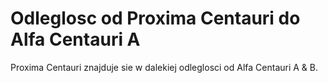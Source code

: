 # Odleglosc od Proxima Centauri do Alfa Centauri A

Proxima Centauri znajduje sie w dalekiej odleglosci od Alfa Centauri A & B.
